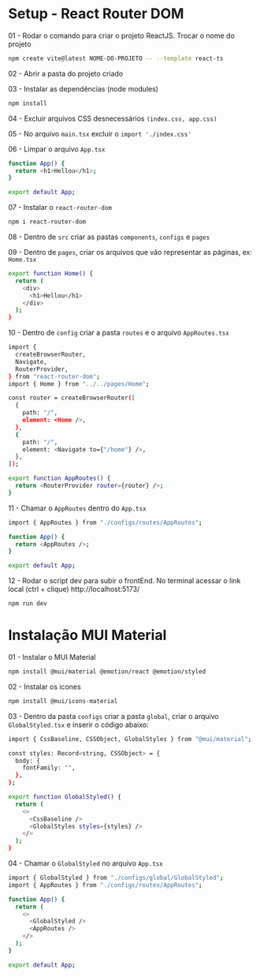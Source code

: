 # Setup - React Router DOM

01 - Rodar o comando para criar o projeto ReactJS. Trocar o nome do projeto

```bash
npm create vite@latest NOME-DO-PROJETO -- --template react-ts
```

02 - Abrir a pasta do projeto criado

03 - Instalar as dependências (node modules)

```bash
npm install
```

04 - Excluir arquivos CSS desnecessários `(index.css, app.css)`

05 - No arquivo `main.tsx` excluir o `import './index.css'`

06 - Limpar o arquivo `App.tsx`

```bash
function App() {
  return <h1>Hellou</h1>;
}

export default App;
```

07 - Instalar o `react-router-dom`

```bash
npm i react-router-dom
```

08 - Dentro de `src` criar as pastas `components`, `configs` e `pages`

09 - Dentro de `pages`, criar os arquivos que vão representar as páginas, ex: `Home.tsx`

```bash
export function Home() {
  return (
    <div>
      <h1>Hellou</h1>
    </div>
  );
}
```

10 - Dentro de `config` criar a pasta `routes` e o arquivo `AppRoutes.tsx`

```bash
import {
  createBrowserRouter,
  Navigate,
  RouterProvider,
} from "react-router-dom";
import { Home } from "../../pages/Home";

const router = createBrowserRouter([
  {
    path: "/",
    element: <Home />,
  },
  {
    path: "/",
    element: <Navigate to={"/home"} />,
  },
]);

export function AppRoutes() {
  return <RouterProvider router={router} />;
}
```

11 - Chamar o `AppRoutes` dentro do `App.tsx`

```bash
import { AppRoutes } from "./configs/routes/AppRoutes";

function App() {
  return <AppRoutes />;
}

export default App;
```

12 - Rodar o script dev para subir o frontEnd. No terminal acessar o link local (ctrl + clique) http://localhost:5173/

```bash
npm run dev
```

# Instalação MUI Material

01 - Instalar o MUI Material

```bash
npm install @mui/material @emotion/react @emotion/styled
```

02 - Instalar os icones

```bash
npm install @mui/icons-material
```

03 - Dentro da pasta `configs` criar a pasta `global`, criar o arquivo `GlobalStyled.tsx` e inserir o código abaixo:

```bash
import { CssBaseline, CSSObject, GlobalStyles } from "@mui/material";

const styles: Record<string, CSSObject> = {
  body: {
    fontFamily: "",
  },
};

export function GlobalStyled() {
  return (
    <>
      <CssBaseline />
      <GlobalStyles styles={styles} />
    </>
  );
}

```

04 - Chamar o `GlobalStyled` no arquivo `App.tsx`

```bash
import { GlobalStyled } from "./configs/global/GlobalStyled";
import { AppRoutes } from "./configs/routes/AppRoutes";

function App() {
  return (
    <>
      <GlobalStyled />
      <AppRoutes />
    </>
  );
}

export default App;
```

